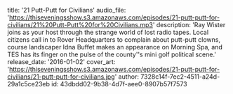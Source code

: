 title: '21 Putt-Putt for Civilians'
audio_file: 'https://thiseveningsshow.s3.amazonaws.com/episodes/21-putt-putt-for-civilians/21%20Putt-Putt%20for%20Civilians.mp3'
description: 'Ray Wister joins as your host through the strange world of lost radio tapes. Local citizens call in to Rover Headquarters to complain about putt-putt clowns, course landscaper ldna Buffet makes an appearance on Morning Spa, and TES has its finger on the pulse of the county''s mini golf political scene.'
release_date: '2016-01-02'
cover_art: 'https://thiseveningsshow.s3.amazonaws.com/episodes/21-putt-putt-for-civilians/21-putt-putt-for-civilians.jpg'
author: 7328c14f-7ec2-4511-a24d-29a1c5ce23eb
id: 43dbdd02-9b38-4d7f-aee0-8907b57f7573
